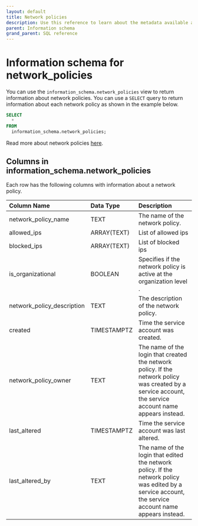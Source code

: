 ```yaml
---
layout: default
title: Network policies
description: Use this reference to learn about the metadata available about network policies using the information schema.
parent: Information schema
grand_parent: SQL reference
---
```


# Information schema for network_policies

You can use the `information_schema.network_policies` view to return information about network policies.
You can use a `SELECT` query to return information about each network policy as shown in the example below.
```sql
SELECT
  *
FROM
  information_schema.network_policies;
```

Read more about network policies [here](../../Guides/security/network-policies.md).

## Columns in information_schema.network_policies

Each row has the following columns with information about a network policy.

|  Column Name    | Data Type | Description                                                     |
|:----------------|:----------|:----------------------------------------------------------------|
| network_policy_name | TEXT      | The name of the network policy. |
| allowed_ips  | ARRAY(TEXT)      | List of allowed ips |
| blocked_ips     | ARRAY(TEXT)      | List of blocked ips                                        |
| is_organizational | BOOLEAN | Specifies if the network policy is active at the organization level . |
| network_policy_description | TEXT | The description of the network policy.  |
| created         | TIMESTAMPTZ | Time the service account was created.   |
| network_policy_owner      | TEXT   | The name of the login that created the network policy. If the network policy was created by a service account, the service account name appears instead. |
| last_altered    | TIMESTAMPTZ | Time the service account was last altered.   |
| last_altered_by | TEXT      | The name of the login that edited the network policy. If the network policy was edited by a service account, the service account name appears instead. |

